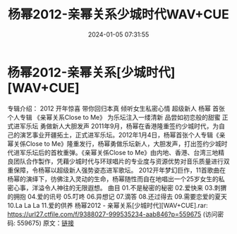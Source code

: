 ﻿---
title: 杨幂2012-亲幂关系少城时代WAV+CUE
date: 2024-01-05 07:31:55
categories: WAV车载音乐、镜像
tags: 华语中文
---
# 杨幂2012-亲幂关系[少城时代][WAV+CUE]

专辑介绍：
2012 开年惊喜
带你回归本真 倾听女生私密心情
超级新人 杨幂 首张个人专辑 《亲幂关系Close to Me》
为乐坛注入一缕清新 品尝如初恋般的甜蜜
正式进军乐坛
勇做新人大胆发声
2011年9月，杨幂在香港隆重签约少城时代，为自己的演艺事业开疆拓土，正式进军乐坛。2012年1月4日，杨幂首张个人专辑《亲幂关係Close
to Me》隆重发行，杨幂勇做乐坛新人，大胆发声，打出签约少城时代进军乐坛后的首枚重弹。《亲幂关係Close to
Me》由内地、香港、台湾三地精良团队合作製作，凭藉少城时代与环球唱片的专业度与资源优势对音乐质量进行双重保障，令杨幂以超级新人强势姿态进军歌坛。
2012开年梦幻巨作，11首歌曲在杨幂的演绎下，彷佛注入灵动的生命，杨幂随性而自在地唱出一个25岁女生的私密心事，洋溢令人神往的无限遐想。
曲目
01.不是秘密的秘密
02.爱快来
03.刺猬的拥抱
04.爱的讯号
05.叮咚
06.异想记
07.滴答
08.还过得去
09.需要恋爱的夏天
10.La La La
11.爱的供养
杨幂2012 - 亲幂关系[少城时代][WAV+CUE].rar: https://url27.ctfile.com/f/9388027-999535234-aab846?p=559675
(访问密码: 559675)
原文：[链接](https://blog.sina.com.cn/s/blog_1647c7e7601031431.html)